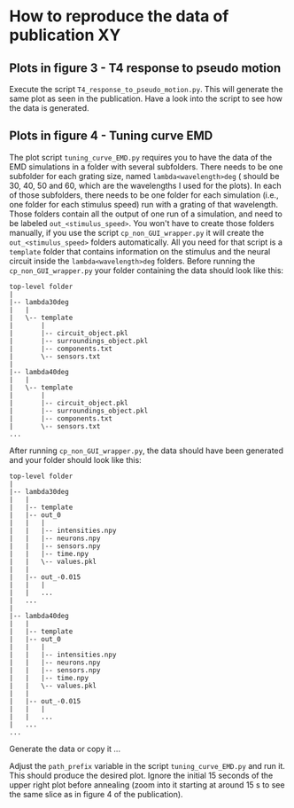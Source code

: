 # How to reproduce the data of publication XY

## Plots in **figure 3** - T4 response to pseudo motion

Execute the script `T4_response_to_pseudo_motion.py`. This will generate the same plot as seen in the publication. Have a look into the script to see how the data is generated.

## Plots in **figure 4** - Tuning curve EMD

The plot script `tuning_curve_EMD.py` requires you to have the data of the EMD simulations in a folder with several subfolders.
There needs to be one subfolder for each grating size, named `lambda<wavelength>deg` (<wavelength> should be 30, 40, 50 and 60, which are the wavelengths I used for the plots).
In each of those subfolders, there needs to be one folder for each simulation (i.e., one folder for each stimulus speed) run with a grating of that wavelength. Those folders contain all the output of one run of a simulation, and need to be labeled `out_<stimulus_speed>`.
You won't have to create those folders manually, if you use the script `cp_non_GUI_wrapper.py` it will create the `out_<stimulus_speed>` folders automatically. All you need for that script is a `template` folder that contains information on the stimulus and the neural circuit inside the `lambda<wavelength>deg` folders.
Before running the `cp_non_GUI_wrapper.py` your folder containing the data should look like this:
```
top-level folder
|
|-- lambda30deg
|   |
|   \-- template
|       |
|   	|-- circuit_object.pkl
|   	|-- surroundings_object.pkl
|   	|-- components.txt
|   	\-- sensors.txt
|
|-- lambda40deg
|   |
|   \-- template
|       |
|   	|-- circuit_object.pkl
|   	|-- surroundings_object.pkl
|   	|-- components.txt
|   	\-- sensors.txt
...
```
After running `cp_non_GUI_wrapper.py`, the data should have been generated and your folder should
look like this:
```
top-level folder
|
|-- lambda30deg
|   |
|   |-- template
|   |-- out_0
|   |	|
|   |	|-- intensities.npy
|   |	|-- neurons.npy
|   |	|-- sensors.npy
|   |	|-- time.npy
|   |	\-- values.pkl
|   |
|   |-- out_-0.015
|   |	|
|   |	...
|   ...
|       
|-- lambda40deg
|   |
|   |-- template
|   |-- out_0
|   |	|
|   |	|-- intensities.npy
|   |	|-- neurons.npy
|   |	|-- sensors.npy
|   |	|-- time.npy
|   |	\-- values.pkl
|   |
|   |-- out_-0.015
|   |	|
|   |	...
|   ...
...
```


Generate the data or copy it ... 

Adjust the `path_prefix` variable in the script `tuning_curve_EMD.py` and run it. This should produce the desired plot. Ignore the initial 15 seconds of the upper right plot before annealing (zoom into it starting at around 15 s to see the same slice as in figure 4 of the publication).